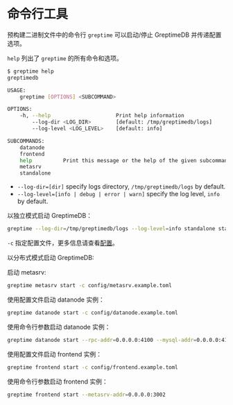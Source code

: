 # 命令行工具

预构建二进制文件中的命令行 `greptime` 可以启动/停止 GreptimeDB 并传递配置选项。

`help` 列出了 `greptime` 的所有命令和选项。

```sh
$ greptime help
greptimedb

USAGE:
    greptime [OPTIONS] <SUBCOMMAND>

OPTIONS:
    -h, --help                     Print help information
        --log-dir <LOG_DIR>        [default: /tmp/greptimedb/logs]
        --log-level <LOG_LEVEL>    [default: info]

SUBCOMMANDS:
    datanode
    frontend
    help          Print this message or the help of the given subcommand(s)
    metasrv
    standalone
```

- `--log-dir=[dir]` specify logs directory, `/tmp/greptimedb/logs` by default.
- `--log-level=[info | debug | error | warn]` specify the log level, `info` by default.

以独立模式启动 GreptimeDB：

```sh
greptime --log-dir=/tmp/greptimedb/logs --log-level=info standalone start -c  config/standalone.example.toml
```

`-c` 指定配置文件，更多信息请查看[配置](/user-guide/operations/configuration.md)。

以分布式模式启动 GreptimeDB:

启动 metasrv:

```sh
greptime metasrv start -c config/metasrv.example.toml
```

使用配置文件启动 datanode 实例：

```sh
greptime datanode start -c config/datanode.example.toml
```

使用命令行参数启动 datanode 实例：

```sh
greptime datanode start --rpc-addr=0.0.0.0:4100 --mysql-addr=0.0.0.0:4102 --metasrv-addr=0.0.0.0:3002 --node-id=1
```

使用配置文件启动 frontend 实例：

```sh
greptime frontend start -c config/frontend.example.toml
```

使用命令行参数启动 frontend 实例：

```sh
greptime frontend start --metasrv-addr=0.0.0.0:3002
```
